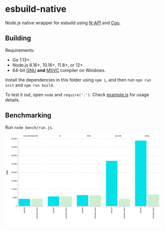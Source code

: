# esbuild-native

Node.js native wrapper for esbuild using [N-API](https://nodejs.org/api/n-api.html) and [Cgo](https://golang.org/cmd/cgo/).

## Building

Requirements:

- Go 1.13+.
- Node.js 8.16+, 10.16+, 11.8+, or 12+.
- 64-bit [GNU](https://jmeubank.github.io/tdm-gcc/) **and** [MSVC](https://github.com/nodejs/node-gyp#on-windows) compiler on Windows.

Install the dependencies in this folder using `npm i`, and then run `npm run init` and `npm run build`.

To test it out, open `node` and `require('.')`. Check [example.js](./example.js) for usage details.

## Benchmarking

Run `node bench/run.js`.

<img src="./bench/results.svg">
